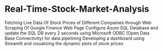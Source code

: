 # Real-Time-Stock-Market-Analysis
 Fetching Live Data Of Stock Prices of Different Compaines through Web Scraping Of Google Finance Web Page 
 Configure Azure SQL Database and update the SQL DB every 2 seconds using Microsoft ODBC (Open Data Base Connectivity) for data pipelining
 Developing a dashboard using Streamlit and visualizing the dynamic plots of stock prices
 
